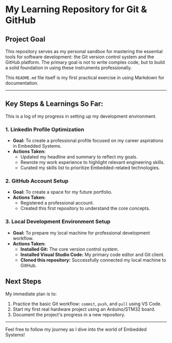 # My Learning Repository for Git & GitHub

## Project Goal
This repository serves as my personal sandbox for mastering the essential tools for software development: the Git version control system and the GitHub platform. The primary goal is not to write complex code, but to build a solid foundation in using these instruments professionally.

This `README.md` file itself is my first practical exercise in using Markdown for documentation.

---

## Key Steps & Learnings So Far:
This is a log of my progress in setting up my development environment.

### 1. LinkedIn Profile Optimization
- **Goal:** To create a professional profile focused on my career aspirations in Embedded Systems.
- **Actions Taken:**
  - Updated my headline and summary to reflect my goals.
  - Rewrote my work experience to highlight relevant engineering skills.
  - Curated my skills list to prioritize Embedded-related technologies.

### 2. GitHub Account Setup
- **Goal:** To create a space for my future portfolio.
- **Actions Taken:**
  - Registered a professional account.
  - Created this first repository to understand the core concepts.

### 3. Local Development Environment Setup
- **Goal:** To prepare my local machine for professional development workflow.
- **Actions Taken:**
  - **Installed Git:** The core version control system.
  - **Installed Visual Studio Code:** My primary code editor and Git client.
  - **Cloned this repository:** Successfully connected my local machine to GitHub.

## Next Steps
My immediate plan is to:
1.  Practice the basic Git workflow: `commit`, `push`, and `pull` using VS Code.
2.  Start my first real hardware project using an Arduino/STM32 board.
3.  Document the project's progress in a new repository.

---

Feel free to follow my journey as I dive into the world of Embedded Systems!